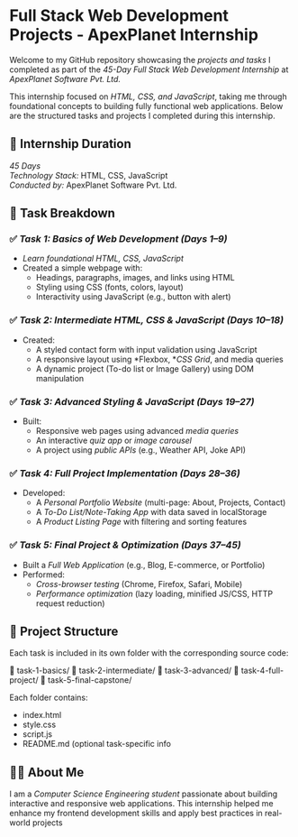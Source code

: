# Full Stack Web Development Projects - ApexPlanet Internship

Welcome to my GitHub repository showcasing the *projects and tasks* I completed as part of the *45-Day Full Stack Web Development Internship* at *ApexPlanet Software Pvt. Ltd.*

This internship focused on *HTML, CSS, and JavaScript*, taking me through foundational concepts to building fully functional web applications. Below are the structured tasks and projects I completed during this internship.

## 📅 Internship Duration

*45 Days*  
*Technology Stack:* HTML, CSS, JavaScript  
*Conducted by:* ApexPlanet Software Pvt. Ltd.

## 📌 Task Breakdown

### ✅ *Task 1: Basics of Web Development (Days 1–9)*
- *Learn foundational HTML, CSS, JavaScript*
- Created a simple webpage with:
  - Headings, paragraphs, images, and links using HTML
  - Styling using CSS (fonts, colors, layout)
  - Interactivity using JavaScript (e.g., button with alert)

### ✅ *Task 2: Intermediate HTML, CSS & JavaScript (Days 10–18)*
- Created:
  - A styled contact form with input validation using JavaScript
  - A responsive layout using *Flexbox, **CSS Grid*, and media queries
  - A dynamic project (To-do list or Image Gallery) using DOM manipulation

### ✅ *Task 3: Advanced Styling & JavaScript (Days 19–27)*
- Built:
  - Responsive web pages using advanced *media queries*
  - An interactive *quiz app* or *image carousel*
  - A project using *public APIs* (e.g., Weather API, Joke API)

### ✅ *Task 4: Full Project Implementation (Days 28–36)*
- Developed:
  - A *Personal Portfolio Website* (multi-page: About, Projects, Contact)
  - A *To-Do List/Note-Taking App* with data saved in localStorage
  - A *Product Listing Page* with filtering and sorting features

### ✅ *Task 5: Final Project & Optimization (Days 37–45)*
- Built a *Full Web Application* (e.g., Blog, E-commerce, or Portfolio)
- Performed:
  - *Cross-browser testing* (Chrome, Firefox, Safari, Mobile)
  - *Performance optimization* (lazy loading, minified JS/CSS, HTTP request reduction)


## 📂 Project Structure

Each task is included in its own folder with the corresponding source code:

📁 task-1-basics/ 📁 task-2-intermediate/ 📁 task-3-advanced/ 📁 task-4-full-project/ 📁 task-5-final-capstone/

Each folder contains:
- index.html
- style.css
- script.js
- README.md (optional task-specific info

## 👨‍💻 About Me

I am a *Computer Science Engineering student* passionate about building interactive and responsive web applications. This internship helped me enhance my frontend development skills and apply best practices in real-world projects
